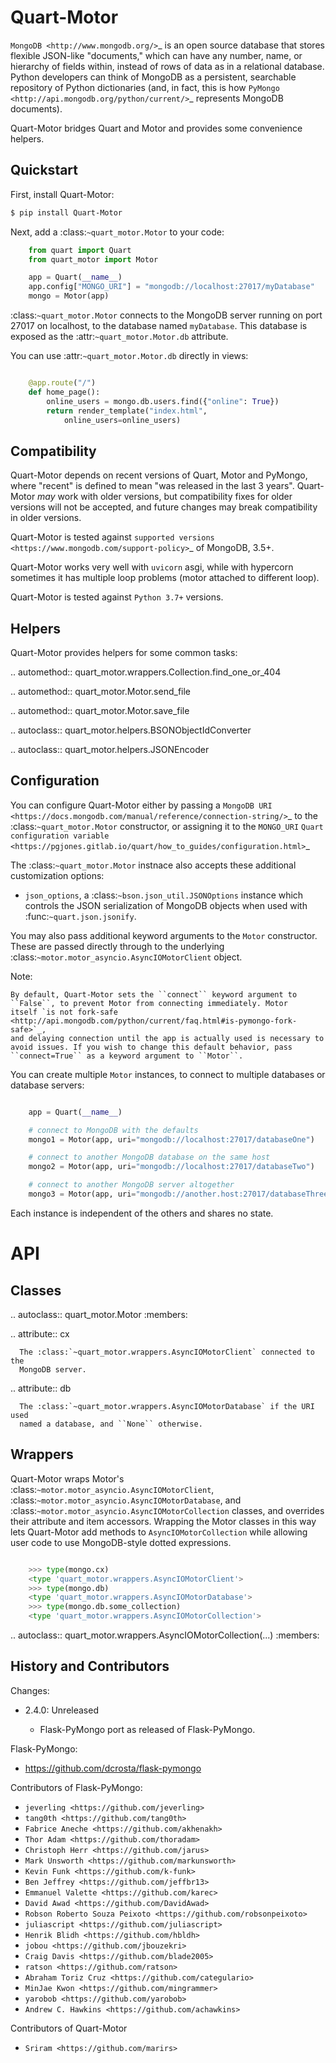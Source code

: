 Quart-Motor
=============

`MongoDB <http://www.mongodb.org/>`_ is an open source database that stores
flexible JSON-like "documents," which can have any number, name, or
hierarchy of fields within, instead of rows of data as in a relational
database. Python developers can think of MongoDB as a persistent, searchable
repository of Python dictionaries (and, in fact, this is how `PyMongo
<http://api.mongodb.org/python/current/>`_ represents MongoDB documents).

Quart-Motor bridges Quart and Motor and provides some convenience
helpers.


Quickstart
----------

First, install Quart-Motor:

```bash
$ pip install Quart-Motor
```

Next, add a :class:`~quart_motor.Motor` to your code:

```python
    from quart import Quart
    from quart_motor import Motor

    app = Quart(__name__)
    app.config["MONGO_URI"] = "mongodb://localhost:27017/myDatabase"
    mongo = Motor(app)
```
:class:`~quart_motor.Motor` connects to the MongoDB server running on
port 27017 on localhost, to the database named ``myDatabase``. This database
is exposed as the :attr:`~quart_motor.Motor.db` attribute.

You can use :attr:`~quart_motor.Motor.db` directly in views:

```python

    @app.route("/")
    def home_page():
        online_users = mongo.db.users.find({"online": True})
        return render_template("index.html",
            online_users=online_users)
```

Compatibility
-------------

Quart-Motor depends on recent versions of Quart, Motor and PyMongo, where "recent"
is defined to mean "was released in the last 3 years". Quart-Motor *may*
work with older versions, but compatibility fixes for older versions will
not be accepted, and future changes may break compatibility in older
versions.

Quart-Motor is tested against `supported versions
<https://www.mongodb.com/support-policy>`_ of MongoDB, 3.5+.

Quart-Motor works very well with `uvicorn` asgi, while with hypercorn sometimes 
it has multiple loop problems (motor attached to different loop).

Quart-Motor is tested against `Python 3.7+` versions.

Helpers
-------

Quart-Motor provides helpers for some common tasks:

.. automethod:: quart_motor.wrappers.Collection.find_one_or_404

.. automethod:: quart_motor.Motor.send_file

.. automethod:: quart_motor.Motor.save_file

.. autoclass:: quart_motor.helpers.BSONObjectIdConverter

.. autoclass:: quart_motor.helpers.JSONEncoder

Configuration
-------------

You can configure Quart-Motor either by passing a `MongoDB URI
<https://docs.mongodb.com/manual/reference/connection-string/>`_ to the
:class:`~quart_motor.Motor` constructor, or assigning it to the
``MONGO_URI`` `Quart configuration variable
<https://pgjones.gitlab.io/quart/how_to_guides/configuration.html>`_

The :class:`~quart_motor.Motor` instnace also accepts these additional
customization options:

* ``json_options``, a :class:`~bson.json_util.JSONOptions` instance which
  controls the JSON serialization of MongoDB objects when used with
  :func:`~quart.json.jsonify`.

You may also pass additional keyword arguments to the ``Motor``
constructor. These are passed directly through to the underlying
:class:`~motor.motor_asyncio.AsyncIOMotorClient` object.

Note:

    By default, Quart-Motor sets the ``connect`` keyword argument to
    ``False``, to prevent Motor from connecting immediately. Motor
    itself `is not fork-safe
    <http://api.mongodb.com/python/current/faq.html#is-pymongo-fork-safe>`_,
    and delaying connection until the app is actually used is necessary to
    avoid issues. If you wish to change this default behavior, pass
    ``connect=True`` as a keyword argument to ``Motor``.

You can create multiple ``Motor`` instances, to connect to multiple
databases or database servers:

```python

    app = Quart(__name__)

    # connect to MongoDB with the defaults
    mongo1 = Motor(app, uri="mongodb://localhost:27017/databaseOne")

    # connect to another MongoDB database on the same host
    mongo2 = Motor(app, uri="mongodb://localhost:27017/databaseTwo")

    # connect to another MongoDB server altogether
    mongo3 = Motor(app, uri="mongodb://another.host:27017/databaseThree")
```
Each instance is independent of the others and shares no state.


API
===

Classes
-------

.. autoclass:: quart_motor.Motor
   :members:

   .. attribute:: cx

      The :class:`~quart_motor.wrappers.AsyncIOMotorClient` connected to the
      MongoDB server.

   .. attribute:: db

      The :class:`~quart_motor.wrappers.AsyncIOMotorDatabase` if the URI used
      named a database, and ``None`` otherwise.


Wrappers
--------

Quart-Motor wraps Motor's :class:`~motor.motor_asyncio.AsyncIOMotorClient`,
:class:`~motor.motor_asyncio.AsyncIOMotorDatabase`, and
:class:`~motor.motor_asyncio.AsyncIOMotorCollection` classes, and overrides their
attribute and item accessors. Wrapping the Motor classes in this way lets
Quart-Motor add methods to ``AsyncIOMotorCollection`` while allowing user code to use
MongoDB-style dotted expressions.

```python

    >>> type(mongo.cx)
    <type 'quart_motor.wrappers.AsyncIOMotorClient'>
    >>> type(mongo.db)
    <type 'quart_motor.wrappers.AsyncIOMotorDatabase'>
    >>> type(mongo.db.some_collection)
    <type 'quart_motor.wrappers.AsyncIOMotorCollection'>
```
.. autoclass:: quart_motor.wrappers.AsyncIOMotorCollection(...)
   :members:


History and Contributors
------------------------

Changes:

- 2.4.0: Unreleased

  - Flask-PyMongo port as released of Flask-PyMongo.

Flask-PyMongo:

- <https://github.com/dcrosta/flask-pymongo> 


Contributors of Flask-PyMongo:

- `jeverling <https://github.com/jeverling>`
- `tang0th <https://github.com/tang0th>`
- `Fabrice Aneche <https://github.com/akhenakh>`
- `Thor Adam <https://github.com/thoradam>`
- `Christoph Herr <https://github.com/jarus>`
- `Mark Unsworth <https://github.com/markunsworth>`
- `Kevin Funk <https://github.com/k-funk>`
- `Ben Jeffrey <https://github.com/jeffbr13>`
- `Emmanuel Valette <https://github.com/karec>`
- `David Awad <https://github.com/DavidAwad>`
- `Robson Roberto Souza Peixoto <https://github.com/robsonpeixoto>`
- `juliascript <https://github.com/juliascript>`
- `Henrik Blidh <https://github.com/hbldh>`
- `jobou <https://github.com/jbouzekri>`
- `Craig Davis <https://github.com/blade2005>`
- `ratson <https://github.com/ratson>`
- `Abraham Toriz Cruz <https://github.com/categulario>`
- `MinJae Kwon <https://github.com/mingrammer>`
- `yarobob <https://github.com/yarobob>`
- `Andrew C. Hawkins <https://github.com/achawkins>`

Contributors of Quart-Motor

- `Sriram <https://github.com/marirs>`
